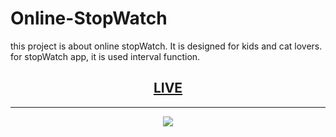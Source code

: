 # Online-StopWatch

this project is about online stopWatch. It is designed for kids and cat lovers. 
for stopWatch app, it is used interval function.


<div align=center>
  
<h2>
  <a href="https://baharkose.github.io/Online-StopWatch/"> LIVE </a>
</h2>

</div>

****

<p align="center">
  <img src="https://github.com/baharkose/Online-StopWatch/assets/110201916/991c458f-0d1c-4903-9fc9-dda7ba9f5dd9)https://github.com/baharkose/Online-StopWatch/assets/110201916/991c458f-0d1c-4903-9fc9-dda7ba9f5dd9">
</p>
